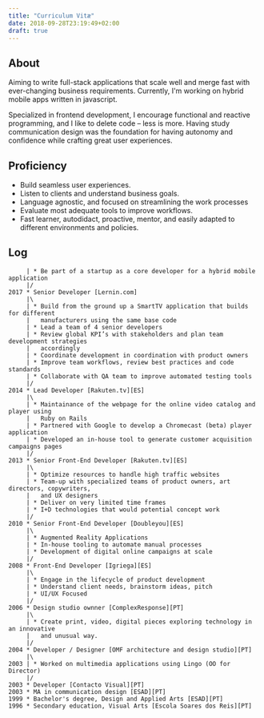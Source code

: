 ```yaml
---
title: "Curriculum Vitæ"
date: 2018-09-28T23:19:49+02:00
draft: true
---
```


About
-----

Aiming to write full-stack applications that scale well and merge fast with ever-changing business requirements. Currently, I'm working on hybrid mobile apps written in javascript.

Specialized in frontend development, I encourage functional and reactive programming, and I like to delete code – less is more. Having study communication design was the foundation for having autonomy and confidence while crafting great user experiences. 

Proficiency
-----------

- Build seamless user experiences.
- Listen to clients and understand business goals.
- Language agnostic, and focused on streamlining the work processes
- Evaluate most adequate tools to improve workflows.
- Fast learner, autodidact, proactive, mentor, and easily adapted to different environments and policies.

Log
---


```
     | * Be part of a startup as a core developer for a hybrid mobile application
     |/
2017 * Senior Developer [Lernin.com]
     |\
     | * Build from the ground up a SmartTV application that builds for different
     |   manufacturers using the same base code
     | * Lead a team of 4 senior developers
     | * Review global KPI’s with stakeholders and plan team development strategies
     |   accordingly
     | * Coordinate development in coordination with product owners
     | * Improve team workflows, review best practices and code standards
     | * Collaborate with QA team to improve automated testing tools
     |/
2014 * Lead Developer [Rakuten.tv][ES]
     |\
     | * Maintainance of the webpage for the online video catalog and player using
     |   Ruby on Rails
     | * Partnered with Google to develop a Chromecast (beta) player application
     | * Developed an in-house tool to generate customer acquisition campaigns pages
     |/
2013 * Senior Front-End Developer [Rakuten.tv][ES]
     |\
     | * Optimize resources to handle high traffic websites
     | * Team-up with specialized teams of product owners, art directors, copywriters,
     |   and UX designers
     | * Deliver on very limited time frames
     | * I+D technologies that would potential concept work
     |/
2010 * Senior Front-End Developer [Doubleyou][ES]
     |\
     | * Augmented Reality Applications
     | * In-house tooling to automate manual processes
     | * Development of digital online campaigns at scale
     |/
2008 * Front-End Developer [Igriega][ES]
     |\
     | * Engage in the lifecycle of product development
     | * Understand client needs, brainstorm ideas, pitch
     | * UI/UX Focused
     |/
2006 * Design studio ownner [ComplexResponse][PT]
     |\
     | * Create print, video, digital pieces exploring technology in an innovative
     |   and unusual way.
     |/
2004 * Developer / Designer [OMF architecture and design studio][PT]
     |\
2003 | * Worked on multimedia applications using Lingo (OO for Director) 
     |/
2003 * Developer [Contacto Visual][PT]
2003 * MA in communication design [ESAD][PT]
1999 * Bachelor's degree, Design and Applied Arts [ESAD][PT]
1996 * Secondary education, Visual Arts [Escola Soares dos Reis][PT]
```
